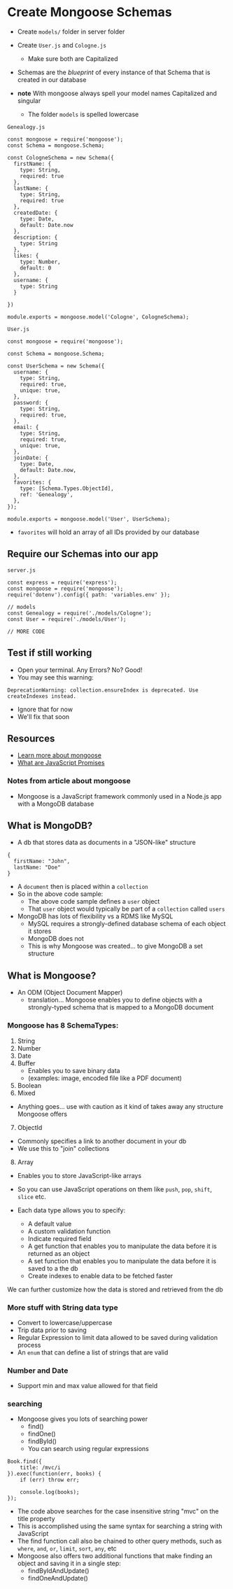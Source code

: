 # Create Mongoose Schemas
* Create `models/` folder in server folder
* Create `User.js` and `Cologne.js`
    - Make sure both are Capitalized
* Schemas are the _blueprint_ of every instance of that Schema that is created in our database

* **note** With mongoose always spell your model names Capitalized and singular
  - The folder `models` is spelled lowercase

`Genealogy.js`

```
const mongoose = require('mongoose');
const Schema = mongoose.Schema;

const CologneSchema = new Schema({
  firstName: {
    type: String,
    required: true
  },
  lastName: {
    type: String,
    required: true
  },
  createdDate: {
    type: Date,
    default: Date.now
  },
  description: {
    type: String
  },
  likes: {
    type: Number,
    default: 0
  },
  username: {
    type: String
  }

})

module.exports = mongoose.model('Cologne', CologneSchema);
```

`User.js`

```
const mongoose = require('mongoose');

const Schema = mongoose.Schema;

const UserSchema = new Schema({
  username: {
    type: String,
    required: true,
    unique: true,
  },
  password: {
    type: String,
    required: true,
  },
  email: {
    type: String,
    required: true,
    unique: true,
  },
  joinDate: {
    type: Date,
    default: Date.now,
  },
  favorites: {
    type: [Schema.Types.ObjectId],
    ref: 'Genealogy',
  },
});

module.exports = mongoose.model('User', UserSchema);
```

* `favorites` will hold an array of all IDs provided by our database

## Require our Schemas into our app
`server.js`

```
const express = require('express');
const mongoose = require('mongoose');
require('dotenv').config({ path: 'variables.env' });

// models
const Genealogy = require('./models/Cologne');
const User = require('./models/User');

// MORE CODE
```

## Test if still working
* Open your terminal. Any Errors? No? Good!
* You may see this warning:

```
DeprecationWarning: collection.ensureIndex is deprecated. Use createIndexes instead.
```

* Ignore that for now
* We'll fix that soon

## Resources
* [Learn more about mongoose](https://code.tutsplus.com/articles/an-introduction-to-mongoose-for-mongodb-and-nodejs--cms-29527)
* [What are JavaScript Promises](https://code.tutsplus.com/tutorials/keeping-promises-with-javascript--cms-25056)

### Notes from article about mongoose
* Mongoose is a JavaScript framework commonly used in a Node.js app with a MongoDB database

## What is MongoDB?
* A db that stores data as documents in a "JSON-like" structure

```
{
  firstName: "John",
  lastName: "Doe"
}
```

* A `document` then is placed within a `collection`
* So in the above code sample:
  - The above code sample defines a `user` object
  - That `user` object would typically be part of a `collection` called `users`
* MongoDB has lots of flexibility vs a RDMS like MySQL
  - MySQL requires a strongly-defined database schema of each object it stores
  - MongoDB does not
  - This is why Mongoose was created... to give MongoDB a set structure

## What is Mongoose?
* An ODM (Object Document Mapper)
  - translation... Mongoose enables you to define objects with a strongly-typed schema that is mapped to a MongoDB document

### Mongoose has 8 SchemaTypes:
1. String
2. Number
3. Date
4. Buffer
    * Enables you to save binary data
    * (examples: image, encoded file like a PDF document)
5. Boolean
6. Mixed
  * Anything goes... use with caution as it kind of takes away any structure Mongoose offers
7. ObjectId
  * Commonly specifies a link to another document in your db
  * We use this to "join" collections
8. Array
  * Enables you to store JavaScript-like arrays
  * So you can use JavaScript operations on them like `push`, `pop`, `shift`, `slice` etc.

* Each data type allows you to specify:
  - A default value
  - A custom validation function
  - Indicate required field
  - A get function that enables you to manipulate the data before it is returned as an object
  - A set function that enables you to manipulate the data before it is saved to a the db
  - Create indexes to enable data to be fetched faster

We can further customize how the data is stored and retrieved from the db

### More stuff with String data type
* Convert to lowercase/uppercase
* Trip data prior to saving
* Regular Expression to limit data allowed to be saved during validation process
* An `enum` that can define a list of strings that are valid

### Number and Date
* Support min and max value allowed for that field

### searching
* Mongoose gives you lots of searching power
  - find()
  - findOne()
  - findById()
  - You can search using regular expressions

```
Book.find({
    title: /mvc/i
}).exec(function(err, books) {
    if (err) throw err;
     
    console.log(books);
});
```

* The code above searches for the case insensitive string "mvc" on the title property
* This is accomplished using the same syntax for searching a string with JavaScript
* The find function call also be chained to other query methods, such as `where`, `and`, `or`, `limit`, `sort`, `any`, etc
* Mongoose also offers two additional functions that make finding an object and saving it in a single step:
  - findByIdAndUpdate()
  - findOneAndUpdate()
